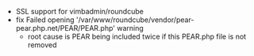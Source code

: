 - SSL support for vimbadmin/roundcube
- fix Failed opening '/var/www/roundcube/vendor/pear-pear.php.net/PEAR/PEAR.php' warning
  - root cause is PEAR being included twice if this PEAR.php file is not removed
